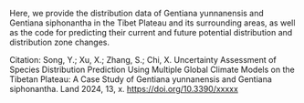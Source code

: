 Here, we provide the distribution data of Gentiana yunnanensis and Gentiana siphonantha in the Tibet Plateau and its surrounding areas, as well as the code for predicting their current and future potential distribution and distribution zone changes.

Citation: Song, Y.; Xu, X.; Zhang, S.; Chi, X. Uncertainty Assessment of Species Distribution Prediction Using Multiple Global Climate Models on the Tibetan Plateau: 
A Case Study of Gentiana yunnanensis and Gentiana siphonantha. Land 2024, 13, x. https://doi.org/10.3390/xxxxx
